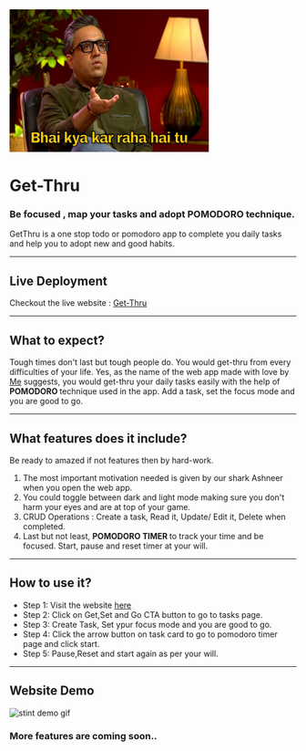 <div align-text="center">

<img src="/src/Assets/ashneer-meme.jpg" alt="readme-logo" width="350px" height="250px" />
  
# Get-Thru

### Be focused , map your tasks and adopt POMODORO technique.

GetThru is a one stop todo or pomodoro app to complete you daily tasks and help you to adopt new and good habits.

</div>

---

## Live Deployment

Checkout the live website : [Get-Thru](https://get-thru-pomodoro-154.netlify.app/)

---

## What to expect?

Tough times don't last but tough people do. You would get-thru from every difficulties of your life. Yes, as the name of the web app made with love by [Me](https://twitter.com/Rohan_415) suggests, you would get-thru your daily tasks easily with the help of <b> POMODORO </b> technique used in the app. Add a task, set the focus mode and you are good to go.

---

## What features does it include?

Be ready to amazed if not features then by hard-work.

1. The most important motivation needed is given by our shark Ashneer when you open the web app.
2. You could toggle between dark and light mode making sure you don't harm your eyes and are at top of your game.
3. CRUD Operations : Create a task, Read it, Update/ Edit it, Delete when completed.
4. Last but not least, <b> POMODORO TIMER </b> to track your time and be focused. Start, pause and reset timer at your will.

---

## How to use it?

<ul>
<li>Step 1: Visit the website <a href="https://get-thru-pomodoro-154.netlify.app//">here</a></li>
<li>Step 2: Click on Get,Set and Go CTA button to go to tasks page. </li>
<li>Step 3: Create Task, Set ypur focus mode and you are good to go. </li>
<li>Step 4: Click the arrow button on task card to go to pomodoro timer page and click start.</li>
<li>Step 5: Pause,Reset and start again as per your will.</li>
</ul>

---

## Website Demo

![stint demo gif](/src/assets/gif/preview.gif)

### More features are coming soon..
